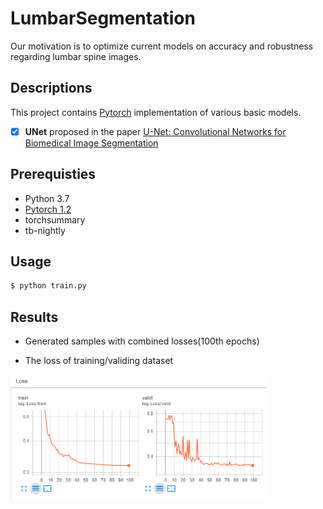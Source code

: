 # LumbarSegmentation

Our motivation is to optimize current models on accuracy and robustness regarding lumbar spine images.

## Descriptions
This project contains [Pytorch](https://pytorch.org/) implementation of various basic models.

- [x] **UNet** proposed in the paper [U-Net: Convolutional Networks for Biomedical Image Segmentation](https://arxiv.org/abs/1505.04597)

## Prerequisties

- Python 3.7
- [Pytorch 1.2](https://pytorch.org/get-started/locally/)
- torchsummary
- tb-nightly

## Usage

```bash
$ python train.py
```

## Results
* Generated samples with combined losses(100th epochs)

* The loss of training/validing dataset

<img src="result/figure/unet-loss.png" height="200"/>
